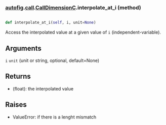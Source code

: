 ### [autofig](autofig.md).[call](autofig.call.md).[CallDimensionC](autofig.call.CallDimensionC.md).interpolate_at_i (method)


```py

def interpolate_at_i(self, i, unit=None)

```



Access the interpolated value at a given value of `i` (independent-variable).

Arguments
-----------
`i`
`unit` (unit or string, optional, default=None)

Returns
-------------
* (float): the interpolated value

Raises
------------
* ValueError: if there is a lenght mismatch

